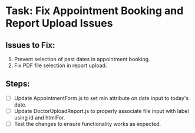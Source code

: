 # Task: Fix Appointment Booking and Report Upload Issues

## Issues to Fix:
1. Prevent selection of past dates in appointment booking.
2. Fix PDF file selection in report upload.

## Steps:
- [ ] Update AppointmentForm.js to set min attribute on date input to today's date.
- [ ] Update DoctorUploadReport.js to properly associate file input with label using id and htmlFor.
- [ ] Test the changes to ensure functionality works as expected.
